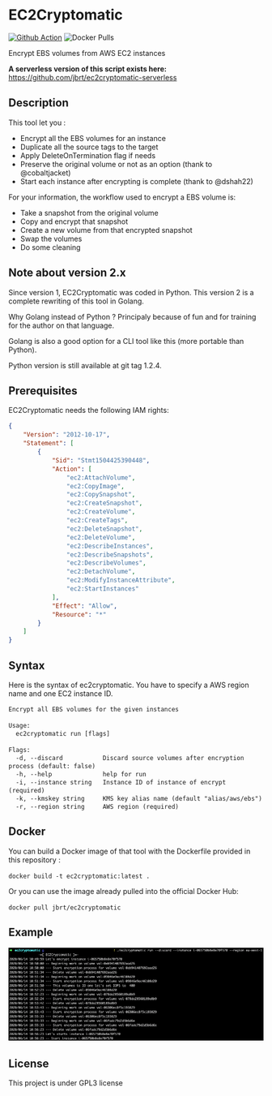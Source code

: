 # EC2Cryptomatic

[![Github Action](https://github.com/jbrt/ec2cryptomatic/workflows/publish-docker-image/badge.svg)](https://github.com/jbrt/ec2cryptomatic/actions?workflow=publish-docker-image)
![Docker Pulls](https://img.shields.io/docker/pulls/jbrt/ec2cryptomatic.svg?label=pulls&logo=docker)

Encrypt EBS volumes from AWS EC2 instances

**A serverless version of this script exists here:** https://github.com/jbrt/ec2cryptomatic-serverless

## Description

This tool let you :
- Encrypt all the EBS volumes for an instance
- Duplicate all the source tags to the target
- Apply DeleteOnTermination flag if needs
- Preserve the original volume or not as an option (thank to @cobaltjacket)
- Start each instance after encrypting is complete (thank to @dshah22)

For your information, the workflow used to encrypt a EBS volume is:
- Take a snapshot from the original volume
- Copy and encrypt that snapshot
- Create a new volume from that encrypted snapshot
- Swap the volumes
- Do some cleaning

## Note about version 2.x

Since version 1, EC2Cryptomatic was coded in Python. This version 2 is a 
complete rewriting of this tool in Golang.

Why Golang instead of Python ? Principaly because of fun and for training for 
the author on that language.

Golang is also a good option for a CLI tool like this (more portable than 
Python).

Python version is still available at git tag 1.2.4.

## Prerequisites

EC2Cryptomatic needs the following IAM rights:

```json
{
    "Version": "2012-10-17",
    "Statement": [
        {
            "Sid": "Stmt1504425390448",
            "Action": [
                "ec2:AttachVolume",
                "ec2:CopyImage",
                "ec2:CopySnapshot",
                "ec2:CreateSnapshot",
                "ec2:CreateVolume",
                "ec2:CreateTags",
                "ec2:DeleteSnapshot",
                "ec2:DeleteVolume",
                "ec2:DescribeInstances",
                "ec2:DescribeSnapshots",
                "ec2:DescribeVolumes",
                "ec2:DetachVolume",
                "ec2:ModifyInstanceAttribute",
		        "ec2:StartInstances"
            ],
            "Effect": "Allow",
            "Resource": "*"
        }
    ]
}

```

## Syntax

Here is the syntax of ec2cryptomatic. You have to specify a AWS region name
and one EC2 instance ID.

```
Encrypt all EBS volumes for the given instances

Usage:
  ec2cryptomatic run [flags]

Flags:
  -d, --discard           Discard source volumes after encryption process (default: false)
  -h, --help              help for run
  -i, --instance string   Instance ID of instance of encrypt (required)
  -k, --kmskey string     KMS key alias name (default "alias/aws/ebs")
  -r, --region string     AWS region (required)
```

## Docker

You can build a Docker image of that tool with the Dockerfile provided in 
this repository :

`docker build -t ec2cryptomatic:latest .`

Or you can use the image already pulled into the official Docker Hub:

`docker pull jbrt/ec2cryptomatic`

## Example

![example](ec2cryptomatic.png)

## License

This project is under GPL3 license
